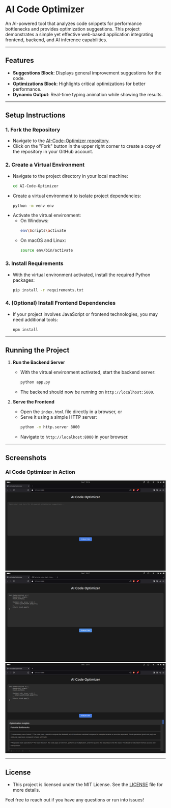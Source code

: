 # AI Code Optimizer

An AI-powered tool that analyzes code snippets for performance bottlenecks and provides optimization suggestions. This project demonstrates a simple yet effective web-based application integrating frontend, backend, and AI inference capabilities.

---

## Features
- **Suggestions Block**: Displays general improvement suggestions for the code.
- **Optimizations Block**: Highlights critical optimizations for better performance.
- **Dynamic Output**: Real-time typing animation while showing the results.

---

## Setup Instructions

### 1. Fork the Repository
   - Navigate to the [AI-Code-Optimizer repository](https://github.com/Alan-Saju/AI-Code-Optimizer).
   - Click on the "Fork" button in the upper right corner to create a copy of the repository in your GitHub account.

### 2. Create a Virtual Environment
   - Navigate to the project directory in your local machine:
     ```bash
     cd AI-Code-Optimizer
     ```
   - Create a virtual environment to isolate project dependencies:
     ```bash
     python -m venv env
     ```
   - Activate the virtual environment:
     - On Windows:
       ```bash
       env\Scripts\activate
       ```
     - On macOS and Linux:
       ```bash
       source env/bin/activate
       ```

### 3. Install Requirements
   - With the virtual environment activated, install the required Python packages:
     ```bash
     pip install -r requirements.txt
     ```

### 4. (Optional) Install Frontend Dependencies
   - If your project involves JavaScript or frontend technologies, you may need additional tools:
     ```bash
     npm install
     ```

---

## Running the Project
1. **Run the Backend Server**
   - With the virtual environment activated, start the backend server:
     ```bash
     python app.py
     ```
   - The backend should now be running on `http://localhost:5000`.

2. **Serve the Frontend**
   - Open the `index.html` file directly in a browser, or
   - Serve it using a simple HTTP server:
     ```bash
     python -m http.server 8000
     ```
   - Navigate to `http://localhost:8000` in your browser.

---

## Screenshots

### AI Code Optimizer in Action

![Home Page](screenshots/S1.png)
![Suggestions Block](screenshots/S2.png)
![Optimizations Block](screenshots/S3.png)

---

## License
- This project is licensed under the MIT License. See the [LICENSE](LICENSE) file for more details.


Feel free to reach out if you have any questions or run into issues!
